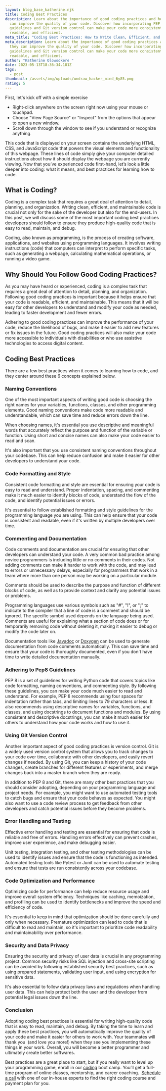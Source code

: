 ```yaml
---
layout: blog_base_katherine.njk
title: Coding Best Practices
description: Learn about the importance of good coding practices and how they
  can improve the quality of your code. Discover how incorporating PEP 8
  guidelines and Git version control can make your code more consistent,
  readable, and efficient.
meta_title: "Coding Best Practices: How to Write Clean, Efficient, and Maintainable Code"
meta_description: Learn about the importance of good coding practices and how
  they can improve the quality of your code. Discover how incorporating PEP 8
  guidelines and Git version control can make your code more consistent,
  readable, and efficient.
author: "Katherine Olowookere "
date: 2023-05-13T18:36:34.181Z
tags:
  - post
thumbnail: /assets/img/uploads/undraw_hacker_mind_6y85.png
rating: 5
---
```

First, let's kick off with a simple exercise 

* Right-click anywhere on the screen right now using your mouse or touchpad.
* Choose "View Page Source" or "Inspect" from the options that appear to open a new window.
* Scroll down through the window to see if you understand or recognize anything.

This code that is displayed on your screen contains the underlying HTML, CSS, and JavaScript code that powers the visual elements and functionality of this webpage. These lines of code simply give your computer detailed instructions about how it should display the webpage you are currently viewing. Now that you’ve experienced code first-hand, let’s look a little deeper into coding: what it means, and best practices for learning how to code.

<h2>What is Coding?</h2>

Coding is a complex task that requires a great deal of attention to detail, planning, and organization. Writing clean, efficient, and maintainable code is crucial not only for the sake of the developer but also for the end-users. In this post, we will discuss some of the most important coding best practices developers should follow to ensure they produce high-quality code that is easy to read, maintain, and debug.

Coding, also known as programming, is the process of creating software, applications, and websites using programming languages. It involves writing instructions (code) that computers can interpret to perform specific tasks, such as generating a webpage, calculating mathematical operations, or running a video game.

<h2>Why Should You Follow Good Coding Practices? </h2>

As you may have heard or experienced, coding is a complex task that requires a great deal of attention to detail, planning, and organization. Following good coding practices is important because it helps ensure that your code is readable, efficient, and maintainable. This means that it will be easy for other developers to understand and modify your code as needed, leading to faster development and fewer errors. 

Adhering to good coding practices can improve the performance of your code, reduce the likelihood of bugs, and make it easier to add new features or fix issues in the future. Good coding practices will also make your code more accessible to individuals with disabilities or who use assistive technologies to access digital content.<h2>Coding Best Practices</h2>

There are a few best practices when it comes to learning how to code, and they center around these 6 concepts explained below. 

<h3>Naming Conventions</h3>

One of the most important aspects of writing good code is choosing the right names for your variables, functions, classes, and other programming elements. Good naming conventions make code more readable and understandable, which can save time and reduce errors down the line.



When choosing names, it's essential you use descriptive and meaningful words that accurately reflect the purpose and function of the variable or function. Using short and concise names can also make your code easier to read and scan.



It's also important that you use consistent naming conventions throughout your codebase. This can help reduce confusion and make it easier for other developers to understand your code.

<h3>Code Formatting and Style</h3>

Consistent code formatting and style are essential for ensuring your code is easy to read and understand. Proper indentation, spacing, and commenting make it much easier to identify blocks of code, understand the flow of the code, and identify potential issues or errors.



It's essential to follow established formatting and style guidelines for the programming language you are using. This can help ensure that your code is consistent and readable, even if it's written by multiple developers over time.

<h3>Commenting and Documentation</h3>

Code comments and documentation are crucial for ensuring that other developers can understand your code. A very common bad practice among novice programmers is including little or no comments in their codes. Not adding comments can make it harder to work with the code, and may lead to errors or unnecessary delays, especially for programmers that work in a team where more than one person may be working on a particular module. 



Comments should be used to describe the purpose and function of different blocks of code, as well as to provide context and clarify any potential issues or problems. 



Programming languages use various symbols such as "#", "!", or ";" to indicate to the compiler that a line of code is a comment and should be ignored. The specific symbol used depends on the language being used. Comments are useful for explaining what a section of code does or for temporarily removing code without deleting it, making it easier to debug or modify the code later on.



Documentation tools like [Javadoc](https://www.oracle.com/technical-resources/articles/java/javadoc-tool.html) or [Doxygen](https://www.doxygen.nl/) can be used to generate documentation from code comments automatically. This can save time and ensure that your code is thoroughly documented, even if you don't have time to write detailed documentation manually.

<h3>Adhering to Pep8 Guidelines </h3>

PEP 8 is a set of guidelines for writing Python code that covers topics like code formatting, naming conventions, and commenting style. By following these guidelines, you can make your code much easier to read and understand. For example, PEP 8 recommends using four spaces for indentation rather than tabs, and limiting lines to 79 characters or less. It also recommends using descriptive names for variables, functions, and classes, and using docstrings to document functions and modules. By using consistent and descriptive docstrings, you can make it much easier for others to understand how your code works and how to use it.



### Using Git Version Control

Another important aspect of good coding practices is version control. Git is a widely used version control system that allows you to track changes to your code over time, collaborate with other developers, and easily revert changes if needed. By using Git, you can keep a history of your code changes, create branches for different features or experiments, and merge changes back into a master branch when they are ready.



In addition to PEP 8 and Git, there are many other best practices that you should consider adopting, depending on your programming language and project needs. For example, you might want to use automated testing tools to catch bugs and ensure that your code behaves as expected. You might also want to use a code review process to get feedback from other developers and catch potential issues before they become problems.

<h3>Error Handling and Testing </h3>

Effective error handling and testing are essential for ensuring that code is reliable and free of errors. Handling errors effectively can prevent crashes, improve user experience, and make debugging easier.



Unit testing, integration testing, and other testing methodologies can be used to identify issues and ensure that the code is functioning as intended. Automated testing tools like Pytest or Junit can be used to automate testing and ensure that tests are run consistently across your codebase.

<h3>Code Optimization and Performance </h3>

Optimizing code for performance can help reduce resource usage and improve overall system efficiency. Techniques like caching, memoization, and profiling can be used to identify bottlenecks and improve the speed and efficiency of code.

It's essential to keep in mind that optimization should be done carefully and only when necessary. Premature optimization can lead to code that is difficult to read and maintain, so it's important to prioritize code readability and maintainability over performance.

<h3>Security and Data Privacy</h3>

Ensuring the security and privacy of user data is crucial in any programming project. Common security risks like SQL injection and cross-site scripting can be avoided by following established security best practices, such as using prepared statements, validating user input, and using encryption for sensitive data.



It's also essential to follow data privacy laws and regulations when handling user data. This can help protect both the user and the developer from potential legal issues down the line.

<h3>Conclusion</h3>

Adopting coding best practices is essential for writing high-quality code that is easy to read, maintain, and debug. By taking the time to learn and apply these best practices, you will automatically improve the quality of your code and make it easier for others to work with. Your teammates will thank you  (and love you more!) when they see you implementing these things in your work. Overall, you will become a better programmer and ultimately create better softwares.

Best practices are a great place to start, but if you really want to level up your programming game, enroll in our [coding](https://saeedmirshekari.com/data-science-learning-program/) boot camp. You’ll get a full-time program of online classes, mentorship, and career coaching.  [Schedule a call](https://calendly.com/saeedmirshekari/introduction?month=2023-05) with one of our in-house experts to find the right coding course and payment plan for you.